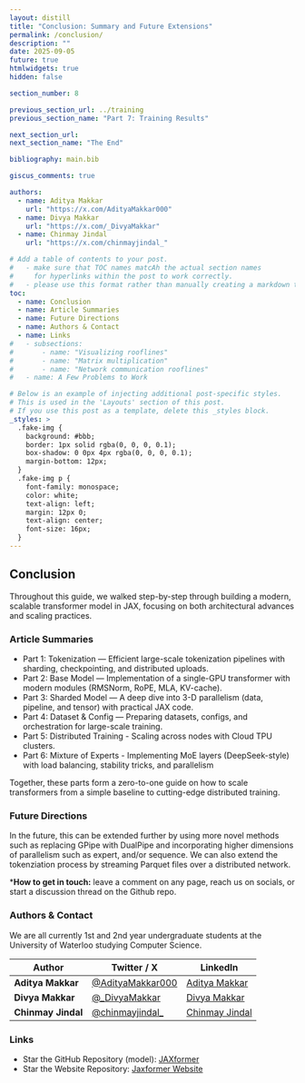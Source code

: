 ```yaml
---
layout: distill
title: "Conclusion: Summary and Future Extensions"
permalink: /conclusion/
description: ""
date: 2025-09-05
future: true
htmlwidgets: true
hidden: false

section_number: 8

previous_section_url: ../training
previous_section_name: "Part 7: Training Results"

next_section_url:
next_section_name: "The End"

bibliography: main.bib

giscus_comments: true

authors:
  - name: Aditya Makkar
    url: "https://x.com/AdityaMakkar000"
  - name: Divya Makkar
    url: "https://x.com/_DivyaMakkar"
  - name: Chinmay Jindal
    url: "https://x.com/chinmayjindal_"

# Add a table of contents to your post.
#   - make sure that TOC names matcAh the actual section names
#     for hyperlinks within the post to work correctly.
#   - please use this format rather than manually creating a markdown table of contents.
toc:
  - name: Conclusion
  - name: Article Summaries
  - name: Future Directions
  - name: Authors & Contact
  - name: Links
#   - subsections:
#       - name: "Visualizing rooflines"
#       - name: "Matrix multiplication"
#       - name: "Network communication rooflines"
#   - name: A Few Problems to Work

# Below is an example of injecting additional post-specific styles.
# This is used in the 'Layouts' section of this post.
# If you use this post as a template, delete this _styles block.
_styles: >
  .fake-img {
    background: #bbb;
    border: 1px solid rgba(0, 0, 0, 0.1);
    box-shadow: 0 0px 4px rgba(0, 0, 0, 0.1);
    margin-bottom: 12px;
  }
  .fake-img p {
    font-family: monospace;
    color: white;
    text-align: left;
    margin: 12px 0;
    text-align: center;
    font-size: 16px;
  }
---
```


## Conclusion  

Throughout this guide, we walked step-by-step through building a modern, scalable transformer model in JAX, focusing on both architectural advances and scaling practices.

### Article Summaries

- Part 1: Tokenization — Efficient large-scale tokenization pipelines with sharding, checkpointing, and distributed uploads.  
- Part 2: Base Model — Implementation of a single-GPU transformer with modern modules (RMSNorm, RoPE, MLA, KV-cache).  
- Part 3: Sharded Model — A deep dive into 3-D parallelism (data, pipeline, and tensor) with practical JAX code.  
- Part 4: Dataset & Config — Preparing datasets, configs, and orchestration for large-scale training.  
- Part 5: Distributed Training - Scaling across nodes with Cloud TPU clusters.
- Part 6: Mixture of Experts - Implementing MoE layers (DeepSeek-style) with load balancing, stability tricks, and parallelism

Together, these parts form a zero-to-one guide on how to scale transformers from a simple baseline to cutting-edge distributed training.  

### Future Directions  

In the future, this can be extended further by using more novel methods such as replacing GPipe with DualPipe and incorporating higher dimensions of parallelism such as expert, and/or sequence. We can also extend the tokenziation process by streaming Parquet files over a distributed network.

***How to get in touch:** leave a comment on any page, reach us on socials, or start a discussion thread on the Github repo.

### Authors & Contact

We are all currently 1st and 2nd year undergraduate students at the University of Waterloo studying Computer Science.

| Author           | Twitter / X                                                   | LinkedIn |
|------------------|---------------------------------------------------------------|-------------------|
| **Aditya Makkar** | [@AdityaMakkar000](https://x.com/AdityaMakkar000)             | [Aditya Makkar](https://www.linkedin.com/in/aditya-makkar-76a23a246/) |
| **Divya Makkar**  | [@_DivyaMakkar](https://x.com/_DivyaMakkar)                   | [Divya Makkar](https://www.linkedin.com/in/divya-makkar000/) |
| **Chinmay Jindal**| [@chinmayjindal_](https://x.com/chinmayjindal_)               | [Chinmay Jindal](https://www.linkedin.com/in/chinmayjindal/) |

### Links

- Star the GitHub Repository (model): [JAXformer](https://github.com/divyamakkar0/Jaxformer)
- Star the Website Repository: [Jaxformer Website](https://jindal013.github.io/jaxformer-website-v2)

